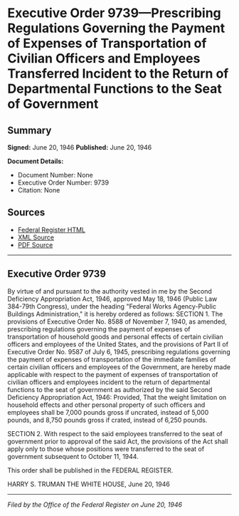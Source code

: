 # Executive Order 9739—Prescribing Regulations Governing the Payment of Expenses of Transportation of Civilian Officers and Employees Transferred Incident to the Return of Departmental Functions to the Seat of Government

## Summary

**Signed:** June 20, 1946
**Published:** June 20, 1946

**Document Details:**
- Document Number: None
- Executive Order Number: 9739
- Citation: None

## Sources
- [Federal Register HTML](https://www.presidency.ucsb.edu/documents/executive-order-9739-prescribing-regulations-governing-the-payment-expenses-transportation)
- [XML Source](None)
- [PDF Source](None)

---

## Executive Order 9739

By virtue of and pursuant to the authority vested in me by the Second Deficiency Appropriation Act, 1946, approved May 18, 1946 (Public Law 384-79th Congress), under the heading "Federal Works Agency-Public Buildings Administration," it is hereby ordered as follows:
SECTION 1. The provisions of Executive Order No. 8588 of November 7, 1940, as amended, prescribing regulations governing the payment of expenses of transportation of household goods and personal effects of certain civilian officers and employees of the United States, and the provisions of Part II of Executive Order No. 9587 of July 6, 1945, prescribing regulations governing the payment of expenses of transportation of the immediate families of certain civilian officers and employees of the Government, are hereby made applicable with respect to the payment of expenses of transportation of civilian officers and employees incident to the return of departmental functions to the seat of government as authorized by the said Second Deficiency Appropriation Act, 1946: Provided, That the weight limitation on household effects and other personal property of such officers and employees shall be 7,000 pounds gross if uncrated, instead of 5,000 pounds, and 8,750 pounds gross if crated, instead of 6,250 pounds.

SECTION 2. With respect to the said employees transferred to the seat of government prior to approval of the said Act, the provisions of the Act shall apply only to those whose positions were transferred to the seat of government subsequent to October 11, 1944.

This order shall be published in the FEDERAL REGISTER.

HARRY S. TRUMAN
THE WHITE HOUSE,
June 20, 1946

---

*Filed by the Office of the Federal Register on June 20, 1946*

